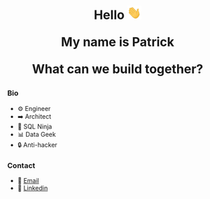 <img src="https://us-central1-trackgit-analytics.cloudfunctions.net/token/ping/kvznbkuddqzzm08c88ak" width="1" height="1"/>
<h1 align="center">

Hello <img src="https://raw.githubusercontent.com/pbierkortte/pbierkortte/8e83e80cd08badc33df18359da659e37824ab8b6/waving-hand.gif" width="32px">

My name is Patrick

What can we build together?
</h1>

### Bio
* :gear: Engineer
* :arrow_right: Architect
* :martial_arts_uniform: SQL Ninja
* :bar_chart: Data Geek
* :lock: Anti-hacker

### Contact
* :email: [Email](mailto:pbierkortte+u1dw9xe28@protonmail.com)
* :link: [Linkedin](linkedin.com/in/pbierkortte)
